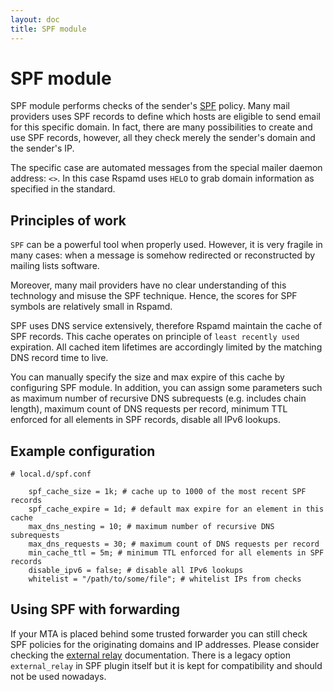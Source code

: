 ```yaml
---
layout: doc
title: SPF module
---
```

# SPF module

SPF module performs checks of the sender's [SPF](http://www.open-spf.org/) policy.
Many mail providers uses SPF records to define which hosts are eligible to send email
for this specific domain. In fact, there are many possibilities to create and use
SPF records, however, all they check merely the sender's domain and the sender's IP.

The specific case are automated messages from the special mailer daemon address:
`<>`. In this case Rspamd uses `HELO` to grab domain information as specified in the
standard.

## Principles of work

`SPF` can be a powerful tool when properly used. However, it is very fragile in many
cases: when a message is somehow redirected or reconstructed by mailing lists software.

Moreover, many mail providers have no clear understanding of this technology and
misuse the SPF technique. Hence, the scores for SPF symbols are relatively small
in Rspamd.

SPF uses DNS service extensively, therefore Rspamd maintain the cache of SPF records.
This cache operates on principle of `least recently used` expiration. All cached item
lifetimes are accordingly limited by the matching DNS record time to live.

You can manually specify the size and max expire of this cache by configuring SPF module.
In addition, you can assign some parameters such as maximum number of recursive DNS subrequests (e.g. includes chain
length), maximum count of DNS requests per record, minimum TTL enforced for all elements in SPF records, disable all IPv6
lookups.

## Example configuration

~~~ucl
# local.d/spf.conf

	spf_cache_size = 1k; # cache up to 1000 of the most recent SPF records
	spf_cache_expire = 1d; # default max expire for an element in this cache
	max_dns_nesting = 10; # maximum number of recursive DNS subrequests
	max_dns_requests = 30; # maximum count of DNS requests per record
	min_cache_ttl = 5m; # minimum TTL enforced for all elements in SPF records
	disable_ipv6 = false; # disable all IPv6 lookups
	whitelist = "/path/to/some/file"; # whitelist IPs from checks
~~~

## Using SPF with forwarding

If your MTA is placed behind some trusted forwarder you can still check SPF policies for the originating domains and IP addresses. Please consider checking the [external relay](external_relay.html) documentation. There is a legacy option `external_relay` in SPF plugin itself but it is kept for compatibility and should not be used nowadays.

